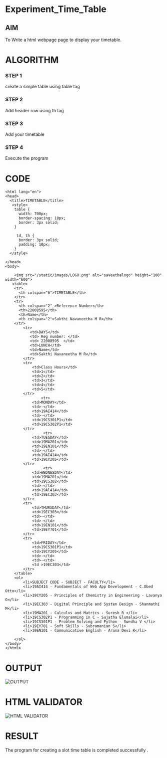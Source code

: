 # Experiment_Time_Table

## AIM
To Write a html webpage page to display your timetable.

# ALGORITHM
### STEP 1
create a simple table using table tag

### STEP 2
Add header row using th tag

### STEP 3
Add your timetable

### STEP 4
Execute the program

# CODE
```<!DOCTYPE html>
<html lang="en">
<head>
  <title>TIMETABLE</title>
   <style>
    table {
      width: 700px;
      border-spacing: 10px;
      border: 3px solid;
    }

     td, th {
      border: 3px solid;
      padding: 10px;
    }
  </style>
  
</head>
<body>
   
    <img src="/static/images/LOGO.png" alt="saveethalogo" height="100" width="600">
   <table> 
    <tr>
      <th colspan="6">TIMETABLE</th>
    </tr>
    <tr>
      <th colspan="2" >Reference Number</th>
      <th>22008595</th>
      <th>Name</th>
      <th colspan="2">Sakthi Navaneetha M R</th>
    </tr>
        <tr>
           <td>DAYS</td>
           <td> Reg number: </td>
           <td> 22008595  </td>
           <td>LUNCH</td>
           <td>Name</td>
           <td>Sakthi Navaneetha M R</td>
        </tr>
        <tr>
            <td>Class Hours</td>
            <td>1</td>
            <td>2</td>
            <td>3</td>
            <td>4</td>
            <td>5</td>
        </tr>
                <tr>
            <td>MONDAY</td>
            <td>-</td>
            <td>19AI414</td>
            <td>-</td>
            <td>19CS301P1</td>
            <td>19CS302P1</td>
        </tr>
                 <tr>
            <td>TUESDAY</td>
            <td>19MA201</td>
            <td>19EN101</td>
            <td>-</td>
            <td>19AI414</td>
            <td>19CY205</td>
        </tr>
                 <tr>
            <td>WEDNESDAY</td>
            <td>19MA201</td>
            <td>19CS302</td>
            <td>-</td>
            <td>19Al414</td>
            <td>19EC303</td>
        </tr>
        <tr>
            <td>THURSDAY</td>
            <td>19EC303</td>
            <td>-</td>
            <td>-</td>
            <td>19EN101</td>
            <td>19EY701</td>
        </tr>
        <tr>
            <td>FRIDAY</td>
            <td>19CS301P1</td>
            <td>19CY205</td>
            <td>-</td>
            <td>-</td>
            <td >19EC303</td>
        </tr>
    </table>
    <ol>
        <li>SUBJECT CODE - SUBJECT - FACULTY</li>
        <li>19AI414 - Fundamentals of Web App Development - C.Obed Otto</li>
        <li>19CY205 - Principles of Chemistry in Engineering - Lavanya G</li>
        <li>19EC303 - Digital Principle and Systen Design - Shanmathi M</li>
        <li>19MA201 - Calculus and Matrics - Suresh R </li>
        <li>19CS302P1 - Programming in C - Sujatha Elumalai</li>
        <li>19CS301P1 - Problem Solving and Python - Swedha V </li>
        <li>19EY701 - Soft Skills - Subramanian S</li>
        <li>19EN101 - Communicative English - Aruna Devi K</li>
        
    </ol>
</body>
</html>
```

# OUTPUT
![OUTPUT](./images/ttoutput.png)

# HTML VALIDATOR 
![HTML VALIDATOR](./images/validation.png)

# RESULT
The program for creating a slot time table is completed successfully .